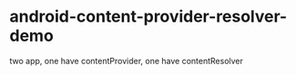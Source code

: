 # android-content-provider-resolver-demo
two app, one have contentProvider, one have contentResolver
